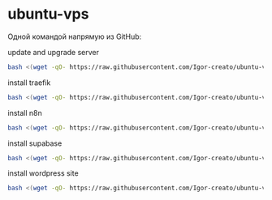 # ubuntu-vps

Одной командой напрямую из GitHub:

update and upgrade server

```bash
bash <(wget -qO- https://raw.githubusercontent.com/Igor-creato/ubuntu-vps/main/install.sh)
```

install traefik

```bash
bash <(wget -qO- https://raw.githubusercontent.com/Igor-creato/ubuntu-vps/main/docker-files/traefik/setup-traefik.sh)
```

install n8n

```bash
bash <(wget -qO- https://raw.githubusercontent.com/Igor-creato/ubuntu-vps/main/docker-files/n8n/install-n8n.sh)
```
install supabase
```bash
bash <(wget -qO- https://raw.githubusercontent.com/Igor-creato/ubuntu-vps/main/docker-files/supabase/install-supabase.sh)
```
install wordpress site
```bash
bash <(wget -qO- https://raw.githubusercontent.com/Igor-creato/ubuntu-vps/main/docker-files/wordpress/install-wp.sh)
```
